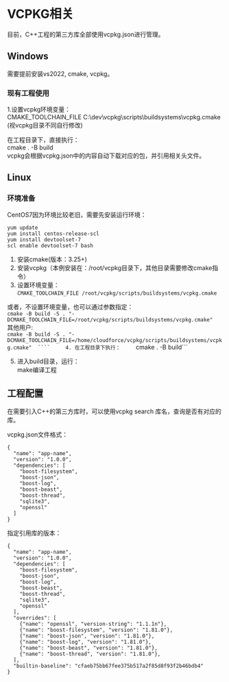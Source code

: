 # VCPKG相关
目前，C++工程的第三方库全部使用vcpkg.json进行管理。    

## Windows
需要提前安装vs2022, cmake, vcpkg。    

### 现有工程使用
1.设置vcpkg环境变量：    
CMAKE_TOOLCHAIN_FILE C:\dev\vcpkg\scripts\buildsystems\vcpkg.cmake (视vcpkg目录不同自行修改)

在工程目录下，直接执行：    
cmake . -B build    
vcpkg会根据vcpkg.json中的内容自动下载对应的包，并引用相关头文件。    


## Linux
### 环境准备
CentOS7因为环境比较老旧，需要先安装运行环境：
```
yum update  
yum install centos-release-scl  
yum install devtoolset-7  
scl enable devtoolset-7 bash  
```    
1. 安装cmake(版本：3.25+)  
2. 安装vcpkg（本例安装在：/root/vcpkg目录下，其他目录需要修改cmake指令） 
3. 设置环境变量：    
```CMAKE_TOOLCHAIN_FILE /root/vcpkg/scripts/buildsystems/vcpkg.cmake```

或者，不设置环境变量，也可以通过参数指定：    
```cmake -B build -S . "-DCMAKE_TOOLCHAIN_FILE=/root/vcpkg/scripts/buildsystems/vcpkg.cmake"  ```    
其他用户:    
```cmake -B build -S . "-DCMAKE_TOOLCHAIN_FILE=/home/cloudforce/vcpkg/scripts/buildsystems/vcpkg.cmake"  ````    
4. 在工程目录下执行：    
```cmake . -B build```    
    
5. 进入build目录，运行：    
make编译工程    

## 工程配置
在需要引入C++的第三方库时，可以使用vcpkg search 库名，查询是否有对应的库。

vcpkg.json文件格式：    
```
{
  "name": "app-name",
  "version": "1.0.0",
  "dependencies": [
    "boost-filesystem",
    "boost-json",
    "boost-log",
    "boost-beast",
    "boost-thread",
    "sqlite3",
    "openssl"
  ]
}
```

指定引用库的版本：
```
{
  "name": "app-name",
  "version": "1.0.0",
  "dependencies": [
    "boost-filesystem",
    "boost-json",
    "boost-log",
    "boost-beast",
    "boost-thread",
    "sqlite3",
    "openssl"
  ],
  "overrides": [
    {"name": "openssl", "version-string": "1.1.1n"},
    {"name": "boost-filesystem", "version": "1.81.0"},
    {"name": "boost-json", "version": "1.81.0"},
    {"name": "boost-log", "version": "1.81.0"},
    {"name": "boost-beast", "version": "1.81.0"},
    {"name": "boost-thread", "version": "1.81.0"},
  ],
  "builtin-baseline": "cfaeb75bb67fee375b517a2f85d8f93f2b46bdb4"
}
```






